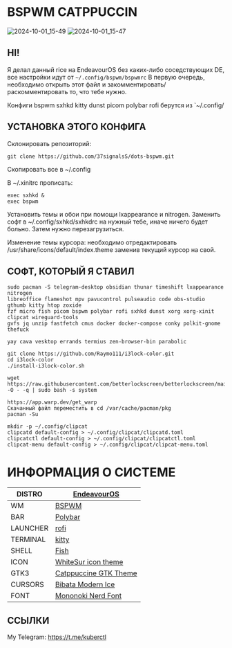 # BSPWM CATPPUCCIN
![2024-10-01_15-49](https://github.com/user-attachments/assets/944449ff-0149-484e-9993-f16fa73d78db)
![2024-10-01_15-47](https://github.com/user-attachments/assets/3e7dd4d8-d98e-4d3c-99f3-5377cc864282)

## HI!
Я делал данный rice на EndeavourOS без каких-либо соседствующих DE, все настройки идут от `~/.config/bspwm/bspwmrc` В первую очередь, необходимо открыть этот файл и закомментировать/раскомментировать то, что тебе нужно.  
  
Конфиги bspwm sxhkd kitty dunst picom polybar rofi берутся из `~/.config/  

## УСТАНОВКА ЭТОГО КОНФИГА
  
Склонировать репозиторий:
```
git clone https://github.com/37signalsS/dots-bspwm.git
```
  
Cкопировать все в ~/.config
  
В ~/.xinitrc прописать:  
```
exec sxhkd &  
exec bspwm 
```
  
Установить темы и обои при помощи lxappearance и nitrogen. Заменить софт в ~/.config/sxhkd/sxhkdrc на нужный тебе, иначе ничего будет больно. Затем нужно перезагрузиться.  

Изменение темы курсора: необходимо отредактировать /usr/share/icons/default/index.theme заменив текущий курсор на свой.


## СОФТ, КОТОРЫЙ Я СТАВИЛ
```
sudo pacman -S telegram-desktop obsidian thunar timeshift lxappearance nitrogen
libreoffice flameshot mpv pavucontrol pulseaudio code obs-studio gthumb kitty htop zoxide
fzf micro fish picom bspwm polybar rofi sxhkd dunst xorg xorg-xinit clipcat wireguard-tools
gvfs jq unzip fastfetch cmus docker docker-compose conky polkit-gnome thefuck

yay cava vesktop errands termius zen-browser-bin parabolic

git clone https://github.com/Raymo111/i3lock-color.git
cd i3lock-color
./install-i3lock-color.sh

wget https://raw.githubusercontent.com/betterlockscreen/betterlockscreen/main/install.sh -O - -q | sudo bash -s system

https://app.warp.dev/get_warp
Скачанный файл переместить в cd /var/cache/pacman/pkg
pacman -Su

mkdir -p ~/.config/clipcat
clipcatd default-config > ~/.config/clipcat/clipcatd.toml
clipcatctl default-config > ~/.config/clipcat/clipcatctl.toml
clipcat-menu default-config > ~/.config/clipcat/clipcat-menu.toml

```
  
# ИНФОРМАЦИЯ О СИСТЕМЕ
| DISTRO   | [EndeavourOS](https://endeavouros.com/)                        |
| -------- | -------------------------------------------------------------- |
| WM       | [BSPWM](https://github.com/baskerville/bspwm)                  |
| BAR      | [Polybar](https://github.com/polybar/polybar)                  |
| LAUNCHER | [rofi](https://github.com/davatorium/rofi)                     |
| TERMINAL | [kitty](https://github.com/kovidgoyal/kitty)                   |
| SHELL    | [Fish](https://fishshell.com/)                                 |
| ICON     | [WhiteSur icon theme](https://www.gnome-look.org/p/1405756)    |
| GTK3     | [Catppuccine GTK Theme](https://www.gnome-look.org/p/1715554)  |
| CURSORS  | [Bibata Modern Ice](https://www.gnome-look.org/p/1197198)      |
| FONT     | [Mononoki Nerd Font](https://www.nerdfonts.com/font-downloads) |
  
## ССЫЛКИ

My Telegram: https://t.me/kuberctl

